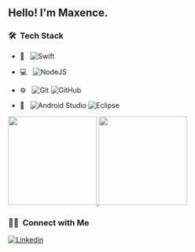 <h2>Hello! I'm Maxence.</h2>

<!--<h3>:man_technologist:&nbsp;About Me </h3>-->

<h3> 🛠 &nbsp;Tech Stack</h3>

- :iphone: &nbsp;
  ![Swift](https://img.shields.io/badge/-Swift-333333?style=flat&logo=swift)

- 💻 &nbsp;
  ![NodeJS](https://img.shields.io/badge/-NodeJS-333333?style=flat&logo=node.js)

- ⚙️ &nbsp;
  ![Git](https://img.shields.io/badge/-Git-333333?style=flat&logo=git)
  ![GitHub](https://img.shields.io/badge/-GitHub-333333?style=flat&logo=github)
- 🔧 &nbsp;
  ![Android Studio](https://img.shields.io/badge/-Android%20Studio-333333?style=flat&logo=xcode&logoColor=007ACC)
  ![Eclipse](https://img.shields.io/badge/-Eclipse-333333?style=flat&logo=eclipse-ide&logoColor=2C2255)

<a href="https://github.com/elizedelabrida">
  <img height="180em" src="https://github-readme-stats.vercel.app/api?username=MaxenceMottard&theme=dark&show_icons=true" />
  <img height="180em" src="https://github-readme-stats.vercel.app/api/top-langs/?username=MaxenceMottard&theme=dark&layout=compact" />
</a>

<h3> 🤝🏻 &nbsp;Connect with Me </h3>

[![Linkedin](https://img.shields.io/badge/LinkedIn-0077B5?style=for-the-badge&logo=linkedin&logoColor=white&link=https://www.linkedin.com/in/elizedelabrida)](https://www.linkedin.com/in/maxence-mottard)
